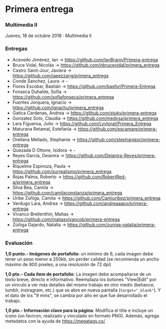 # Primera entrega
### Multimedia II

Jueves, 18 de octubre 2018 · Multimedia II

### Entregas

- Acevedo Jiménez, Ian → https://github.com/IanBrann/Primera-entrega
- Bruce Vidal, Nicolás → https://github.com/nbrucevidal/primera_entrega
- Castro Saint-Jour, Javiera → https://github.com/jaeezzang/primera_entrega
- Conde Sanchez, Laura → -
- Flores Escobar, Bastián → https://github.com/basfor/Primera-Entrega
- Fonseca Duhalde, Sofia  → https://github.com/sofiafonseca/primera_entrega
- Fuentes Jorquera, Ignacio → https://github.com/ignachu/primera_entrega
- Gatica Cardenas, Andrea → https://github.com/stukv/primera-entrega
- Gonzalez Soto, Claudia  → https://github.com/medvsa/primera_entrega
- Lara Figueroa, Julio → https://github.com/Lyytoral/Primera_Entrega
- Maturana Retamal, Estefania → https://github.com/escamare/primera-entrega
- Orellana Mellado, Stephanie → https://github.com/stephanieor/primera-entrega
- Quezada D Ottone, Isidora → - 
- Reyes García, Deianira → https://github.com/Deianira-Reyes/primera-entrega
- Riquelme Espinoza, Paula → https://github.com/surrealismo/primera_entrega
- Rojas Palma, Roberto → https://github.com/RobertRed-a/primera_entrega
- Silva Bea, Camila → https://github.com/camilaconstanza/primera_entrega
- Uribe Zúñiga, Camila → https://github.com/Camiuribez/primera_entrega
- Verdugo Lara, Andrea → https://github.com/andreaaapo/primera-entrega
- Vivanco Brellenthin, Matias → https://github.com/matiasvivancob/primera-entrega
- Zúñiga Gajardo, Natalia → https://github.com/zuniga-natalia/primera-entrega

### Evaluación

**1,0 punto.- Imágenes de portafolio**: un mínimo de 6, cada imagen debe tener un peso menor a 250kb, sin perder calidad (se recomienda un ancho máximo de 800 pixeles, a una resolusión de 72 dpi)

**1,0 pto.- Cada ítem de portafolio**: La imagen debe acompañarse de un texto breve, directo e informativo. Reemplaza los botones "View|Edit" por un vínculo a ver más detalles del mismo trabajo en otro medio (behance, tumblr, instragram, etc.) que se abre en nueva pantalla (`target="_blank"`). Y el dato de los "9 mins", se cambia por año en que fue desarrollado el trabajo. 

**1,0 pto.- Información clave para la página**: Modifica el title e incluye un ícono (un favicon, realizado y vinculado en formato PNG). Además, agrega metadatos con la ayuda de https://megatags.co/ 

